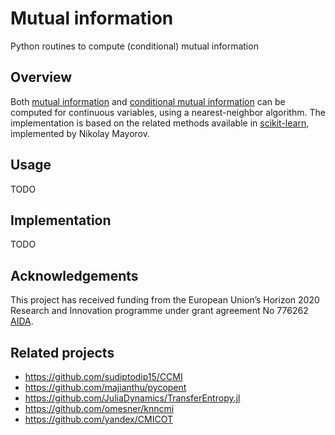 # Mutual information

Python routines to compute (conditional) mutual information

## Overview

Both [mutual information](https://en.wikipedia.org/wiki/Mutual_information) and
[conditional mutual
information](https://en.wikipedia.org/wiki/Conditional_mutual_information) can
be computed for continuous variables, using a nearest-neighbor algorithm. The
implementation is based on the related methods available in
[scikit-learn](scikit-learn.org/), implemented by Nikolay Mayorov.

## Usage

TODO

## Implementation

TODO

## Acknowledgements

This project has received funding from the European Union’s Horizon 2020 Research and Innovation programme under grant agreement No 776262 [AIDA](http://aida-space.eu/).

## Related projects

* https://github.com/sudiptodip15/CCMI
* https://github.com/majianthu/pycopent
* https://github.com/JuliaDynamics/TransferEntropy.jl
* https://github.com/omesner/knncmi
* https://github.com/yandex/CMICOT
